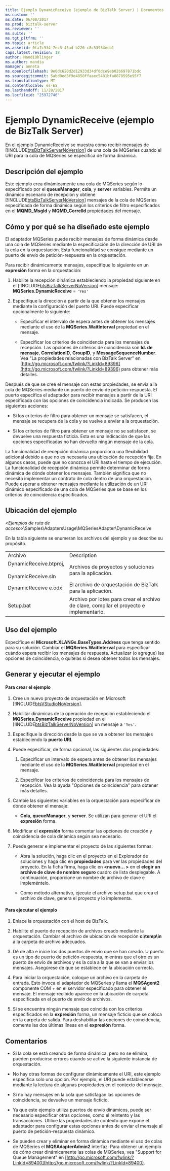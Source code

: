 ```yaml
---
title: Ejemplo DynamicReceive (ejemplo de BizTalk Server) | Documentos de Microsoft
ms.custom: ''
ms.date: 06/08/2017
ms.prod: biztalk-server
ms.reviewer: ''
ms.suite: ''
ms.tgt_pltfrm: ''
ms.topic: article
ms.assetid: 0fa7c934-7ec3-45ad-b226-c8c53934ecb1
caps.latest.revision: 18
author: MandiOhlinger
ms.author: mandia
manager: anneta
ms.openlocfilehash: 9e0dc620d2d12933d34df0dce9eb02b697871bdc
ms.sourcegitcommit: 5abd0ed3f9e4858ffaaec5481bfa8878595e95f7
ms.translationtype: MT
ms.contentlocale: es-ES
ms.lasthandoff: 11/28/2017
ms.locfileid: "25972746"
---
```

# <a name="dynamicreceive-sample-biztalk-server-sample"></a>Ejemplo DynamicReceive (ejemplo de BizTalk Server)
En el ejemplo DynamicReceive se muestra cómo recibir mensajes de [!INCLUDE[btsBizTalkServerNoVersion](../includes/btsbiztalkservernoversion-md.md)] de una cola de MQSeries cuando el URI para la cola de MQSeries se especifica de forma dinámica.  
  
## <a name="what-this-sample-does"></a>Descripción del ejemplo  
 Este ejemplo crea dinámicamente una cola de MQSeries según lo especificado por el **queueManager**, **cola**, y **server** variables. Permite un dinámico escenario de recepción y obtiene [!INCLUDE[btsBizTalkServerNoVersion](../includes/btsbiztalkservernoversion-md.md)] mensajes de la cola de MQSeries especificada de forma dinámica según los criterios de filtro especificados en el **MQMD_MsgId** y **MQMD_CorrelId** propiedades del mensaje.  
  
## <a name="how-this-sample-was-designed-and-why"></a>Cómo y por qué se ha diseñado este ejemplo  
 El adaptador MQSeries puede recibir mensajes de forma dinámica desde una cola de MQSeries mediante la especificación de la dirección de URI de la cola en la orquestación. Esta funcionalidad se consigue mediante un puerto de envío de petición-respuesta en la orquestación.  
  
 Para recibir dinámicamente mensajes, especifique lo siguiente en un **expresión** forma en la orquestación:  
  
1.  Habilite la recepción dinámica estableciendo la propiedad siguiente en el [!INCLUDE[btsBizTalkServerNoVersion](../includes/btsbiztalkservernoversion-md.md)] mensaje: **MQSeries.DynamicReceive** = `'Yes'`  
  
2.  Especifique la dirección a partir de la que obtener los mensajes mediante la configuración del puerto URI. Puede especificar opcionalmente lo siguiente:  
  
    -   Especificar el intervalo de espera antes de obtener los mensajes mediante el uso de la **MQSeries.WaitInterval** propiedad en el mensaje.  
  
    -   Especificar los criterios de coincidencia para los mensajes de recepción. Las opciones de criterios de coincidencia son **Id. de mensaje**, **CorrelationID**, **GroupID**, y **MessageSequenceNumber**. Vea "La propiedades relacionadas con BizTalk Server" en [http://go.microsoft.com/fwlink/?LinkId=89396](http://go.microsoft.com/fwlink/?LinkId=89396) para obtener más detalles.  
  
 Después de que se cree el mensaje con estas propiedades, se envía a la cola de MQSeries mediante un puerto de envío de petición-respuesta. El puerto especifica el adaptador para recibir mensajes a partir de la URI especificada con las opciones de coincidencia indicada. Se producen las siguientes acciones:  
  
-   Si los criterios de filtro para obtener un mensaje se satisfacen, el mensaje se recupera de la cola y se vuelve a enviar a la orquestación.  
  
-   Si los criterios de filtro para obtener un mensaje no se satisfacen, se devuelve una respuesta ficticia. Esta es una indicación de que las opciones especificadas no han devuelto ningún mensaje de la cola.  
  
 La funcionalidad de recepción dinámica proporciona una flexibilidad adicional debido a que no es necesaria una ubicación de recepción fija. En algunos casos, puede que no conozca el URI hasta el tiempo de ejecución. La funcionalidad de recepción dinámica permite determinar de forma dinámica de dónde obtener los mensajes. También significa que no necesita implementar un contrato de cola dentro de una orquestación.  Puede esperar a obtener mensajes mediante la utilización de un URI dinámico especificado de una cola de MQSeries que se base en los criterios de coincidencia especificados.  
  
## <a name="where-to-find-this-sample"></a>Ubicación del ejemplo  
 \<*Ejemplos de ruta de acceso*\>\Samples\AdaptersUsage\MQSeriesAdapter\DynamicReceive  
  
 En la tabla siguiente se enumeran los archivos del ejemplo y se describe su propósito.  
  
|||  
|-|-|  
|Archivo|Description|  
|DynamicReceive.btproj,<br /><br /> DynamicReceive.sln|Archivos de proyectos y soluciones para la aplicación.|  
|DynamicReceive e.odx|El archivo de orquestación de BizTalk para la aplicación.|  
|Setup.bat|Archivo por lotes para crear el archivo de clave, compilar el proyecto e implementarlo.|  
  
## <a name="how-to-use-this-sample"></a>Uso del ejemplo  
 Especifique el **Microsoft.XLANGs.BaseTypes.Address** que tenga sentido para su solución. Cambiar el **MQSeries.WaitInterval** para especificar cuándo espera recibir los mensajes de respuesta. Actualizar (o agregue) las opciones de coincidencia, o quítelas si desea obtener todos los mensajes.  
  
## <a name="building-and-running-the-sample"></a>Generar y ejecutar el ejemplo  
  
#### <a name="to-create-the-sample"></a>Para crear el ejemplo  
  
1.  Cree un nuevo proyecto de orquestación en Microsoft [!INCLUDE[btsVStudioNoVersion](../includes/btsvstudionoversion-md.md)].  
  
2.  Habilitar dinámicas de la operación de recepción estableciendo el **MQSeries.DynamicReceive** propiedad en el [!INCLUDE[btsBizTalkServerNoVersion](../includes/btsbiztalkservernoversion-md.md)] un mensaje a `'Yes'`.  
  
3.  Especifique la dirección desde la que se va a obtener los mensajes estableciendo la **puerto URI**.  
  
4.  Puede especificar, de forma opcional, las siguientes dos propiedades:  
  
    1.  Especificar un intervalo de espera antes de obtener los mensajes mediante el uso de la **MQSeries.WaitInterval** propiedad en el mensaje.  
  
    2.  Especificar los criterios de coincidencia para los mensajes de recepción. Vea la ayuda "Opciones de coincidencia" para obtener más detalles.  
  
5.  Cambie las siguientes variables en la orquestación para especificar de dónde obtener el mensaje:  
  
    -   **Cola**, **queueManager**, y **server**. Se utilizan para generar el URI el **expresión** forma.  
  
6.  Modificar el **expresión** forma comentar las opciones de creación y coincidencia de cola dinámica según sea necesario.  
  
7.  Puede generar e implementar el proyecto de las siguientes formas:  
  
    -   Abra la solución, haga clic en el proyecto en el Explorador de soluciones y haga clic en **propiedades** para ver las propiedades del proyecto. En la ficha firma, haga clic en  **\<nuevo... \>**  en el **elegir un archivo de clave de nombre seguro** cuadro de lista desplegable. A continuación, proporcione un nombre de archivo de clave e impleméntelo.  
  
    -   Como método alternativo, ejecute el archivo setup.bat que crea el archivo de clave, genera el proyecto y lo implementa.  
  
#### <a name="to-run-the-sample"></a>Para ejecutar el ejemplo  
  
1.  Enlace la orquestación con el host de BizTalk.  
  
2.  Habilite el puerto de recepción de archivos creado mediante la orquestación. Cambiar el archivo de ubicación de recepción **c:\temp\in** a la carpeta de archivo adecuados.  
  
3.  Dé de alta e inicie los dos puertos de envío que se han creado.  U puerto es un tipo de puerto de petición-respuesta, mientras que el otro es un puerto de envío de archivos y es la cola a la que se van a enviar los mensajes. Asegúrese de que se establece en la ubicación correcta.  
  
4.  Para iniciar la orquestación, coloque un archivo en la carpeta de entrada. Esto invoca el adaptador de MQSeries y llama el **MQSAgent2** componente COM + en el servidor especificado para obtener el mensaje. El mensaje recibido aparece en la ubicación de carpeta especificada en el puerto de envío de archivos.  
  
5.  Si se encuentra ningún mensaje que coincida con los criterios especificados en la **expresión** forma, un mensaje ficticio que se coloca en la carpeta de salida. Para deshabilitar las opciones de coincidencia, comente las dos últimas líneas en el **expresión** forma.  
  
## <a name="comments"></a>Comentarios  
  
-   Si la cola se está creando de forma dinámica, pero no se elimina, pueden producirse errores cuando se active la siguiente instancia de orquestación.  
  
-   No hay otras formas de configurar dinámicamente el URI, este ejemplo especifica solo una opción. Por ejemplo, el URI puede establecerse mediante la lectura de algunas propiedades en el contexto del mensaje.  
  
-   Si no hay mensajes en la cola que satisfagan las opciones de coincidencia, se devuelve un mensaje ficticio.  
  
-   Ya que este ejemplo utiliza puertos de envío dinámicos, puede ser necesario especificar otras opciones, como el reintento y las transacciones. Utilice las propiedades de contexto que expone el adaptador para configurar estas opciones antes de enviar el mensaje al puerto de petición-respuesta dinámico.  
  
-   Se pueden crear y eliminar en forma dinámica mediante el uso de colas de MQSeries el **MQSAdapterAdmin2** interfaz. Para obtener un ejemplo de cómo crear dinámicamente las colas de MQSeries, vea "Support for Queue Management" en [http://go.microsoft.com/fwlink/?LinkId=89400](http://go.microsoft.com/fwlink/?LinkId=89400).